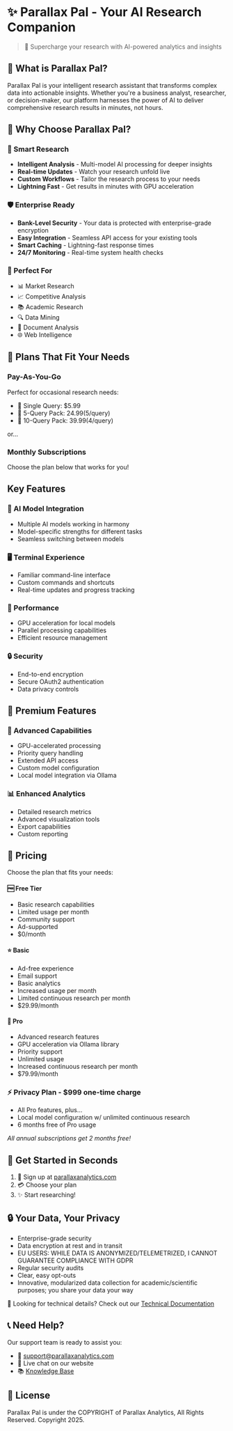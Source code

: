 # ✨ Parallax Pal - Your AI Research Companion

> 🚀 Supercharge your research with AI-powered analytics and insights

## 🌟 What is Parallax Pal?

Parallax Pal is your intelligent research assistant that transforms complex data into actionable insights. Whether you're a business analyst, researcher, or decision-maker, our platform harnesses the power of AI to deliver comprehensive research results in minutes, not hours.

## 💫 Why Choose Parallax Pal?

### 🧠 Smart Research
- **Intelligent Analysis** - Multi-model AI processing for deeper insights
- **Real-time Updates** - Watch your research unfold live
- **Custom Workflows** - Tailor the research process to your needs
- **Lightning Fast** - Get results in minutes with GPU acceleration

### 🛡️ Enterprise Ready
- **Bank-Level Security** - Your data is protected with enterprise-grade encryption
- **Easy Integration** - Seamless API access for your existing tools
- **Smart Caching** - Lightning-fast response times
- **24/7 Monitoring** - Real-time system health checks

### 🎯 Perfect For
- 📊 Market Research
- 📈 Competitive Analysis
- 📚 Academic Research
- 🔍 Data Mining
- 📑 Document Analysis
- 🌐 Web Intelligence



## 💎 Plans That Fit Your Needs

### Pay-As-You-Go
Perfect for occasional research needs:
- 🎯 Single Query: $5.99
- 🎯 5-Query Pack: $24.99 ($5/query)
- 🎯 10-Query Pack: $39.99 ($4/query)

or...

### Monthly Subscriptions
Choose the plan below that works for you!



## Key Features

### 🤖 AI Model Integration
- Multiple AI models working in harmony
- Model-specific strengths for different tasks
- Seamless switching between models

### 🖥️ Terminal Experience
- Familiar command-line interface
- Custom commands and shortcuts
- Real-time updates and progress tracking

### 🚄 Performance
- GPU acceleration for local models
- Parallel processing capabilities
- Efficient resource management

### 🔒 Security
- End-to-end encryption
- Secure OAuth2 authentication
- Data privacy controls

## 🌈 Premium Features

### 💫 Advanced Capabilities
- GPU-accelerated processing
- Priority query handling
- Extended API access
- Custom model configuration
- Local model integration via Ollama

### 📊 Enhanced Analytics
- Detailed research metrics
- Advanced visualization tools
- Export capabilities
- Custom reporting



## 💎 Pricing

Choose the plan that fits your needs:


#### 🆓 Free Tier
- Basic research capabilities
- Limited usage per month
- Community support
- Ad-supported
- $0/month

#### ⭐ Basic
- Ad-free experience
- Email support
- Basic analytics
- Increased usage per month
- Limited continuous research per month
- $29.99/month

#### 🌟 Pro
- Advanced research features
- GPU acceleration via Ollama library
- Priority support
- Unlimited usage
- Increased continuous research per month
- $79.99/month

### ⚡ Privacy Plan - $999 one-time charge
- All Pro features, plus...
- Local model configuration w/ unlimited continuous research
- 6 months free of Pro usage


*All annual subscriptions get 2 months free!*

## 🚀 Get Started in Seconds

1. 📝 Sign up at [parallaxanalytics.com](https://parallaxanalytics.com)
2. 💳 Choose your plan
3. ✨ Start researching!

## 🔒 Your Data, Your Privacy

- Enterprise-grade security
- Data encryption at rest and in transit
- EU USERS: WHILE DATA IS ANONYMIZED/TELEMETRIZED, I CANNOT GUARANTEE COMPLIANCE WITH GDPR
- Regular security audits
- Clear, easy opt-outs
- Innovative, modularized data collection for academic/scientific purposes; you share your data your way

🔧 Looking for technical details? Check out our [Technical Documentation](TECHNICAL.md)

## 📞 Need Help?

Our support team is ready to assist you:
- 📧 support@parallaxanalytics.com
- 💬 Live chat on our website
- 📚 [Knowledge Base](https://docs.parallaxanalytics.com)

## 📄 License

Parallax Pal is under the COPYRIGHT of Parallax Analytics, All Rights Reserved. Copyright 2025.
